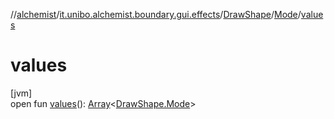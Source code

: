//[alchemist](../../../../index.md)/[it.unibo.alchemist.boundary.gui.effects](../../index.md)/[DrawShape](../index.md)/[Mode](index.md)/[values](values.md)

# values

[jvm]\
open fun [values](values.md)(): [Array](https://kotlinlang.org/api/latest/jvm/stdlib/kotlin/-array/index.html)<[DrawShape.Mode](index.md)>
